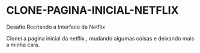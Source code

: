 # CLONE-PAGINA-INICIAL-NETFLIX
Desafio Recriando a Interface da Netflix

Clonei a pagina inicial da netflix , mudando algumas coisas e deixando mais a minha cara.
